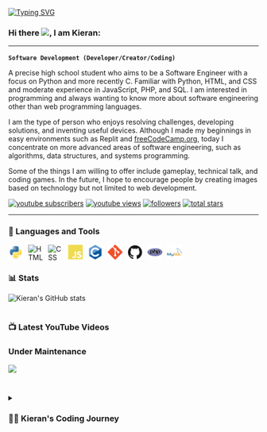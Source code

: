 
<a align="center" href="https://git.io/typing-svg"><img src="https://readme-typing-svg.herokuapp.com?font=Righteous&size=50&pause=1000&color=4874c4&center=true&vCenter=true&random=false&width=500&height=70&lines=Welcome!%F0%9F%91%8B;I'm+Kieran!" alt="Typing SVG" /></a>
### Hi there <img src="https://raw.githubusercontent.com/nixin72/nixin72/master/wave.gif" width="30px">, I am Kieran:

---
**`Software Development (Developer/Creator/Coding)`**

A precise high school student who aims to be a Software Engineer with a focus on Python and more recently C. Familiar with Python, HTML, and CSS and moderate experience in JavaScript, PHP, and SQL. I am interested in programming and always wanting to know more about software engineering other than web programming languages.

I am the type of person who enjoys resolving challenges, developing solutions, and inventing useful devices. Although I made my beginnings in easy environments such as Replit and [freeCodeCamp.org](https://www.youtube.com/watch?v=rfscVS0vtbw), today I concentrate on more advanced areas of software engineering, such as algorithms, data structures, and systems programming.

Some of the things I am willing to offer include gameplay, technical talk, and coding games. In the future, I hope to encourage people by creating images based on technology but not limited to web development.

<p align="left">
      <a href="https://www.youtube.com/@KieranMc070?sub_confirmation=1">
         <img alt="youtube subscribers" title="Subscribe to my YouTube channel" src="https://custom-icon-badges.demolab.com/youtube/channel/subscribers/UCzzGpscAqcUi10T4u-sWyyg?color=%23E05D44&label=SUBSCRIBE&logo=video&logoColor=white&style=for-the-badge&labelColor=CE4630"/></a> 
      <a href="https://www.youtube.com/@KieranMc070">
         <img alt="youtube views" title="YouTube views" src="https://custom-icon-badges.demolab.com/youtube/channel/views/UCzzGpscAqcUi10T4u-sWyyg?color=%23E1AD0E&logo=eye&logoColor=white&style=for-the-badge&labelColor=C79600"/></a> 
      <a href="https://github.com/Kieranmcm07?tab=followers">
         <img alt="followers" title="Follow me on Github" src="https://custom-icon-badges.demolab.com/github/followers/Kieranmcm07?color=236ad3&labelColor=1155ba&style=for-the-badge&logo=person-add&label=Follow&logoColor=white"/></a>
      <a href="https://github.com/Kieranmcm07?tab=repositories&sort=stargazers">
         <img alt="total stars" title="Total stars on GitHub" src="https://custom-icon-badges.demolab.com/github/stars/Kieranmcm07?color=55960c&style=for-the-badge&labelColor=488207&logo=star"/></a>
   </p>

---

### 🧰 Languages and Tools

<img align="left" alt="Python" width="30px" style="padding-right:10px;" src="https://github.com/devicons/devicon/blob/master/icons/python/python-original.svg" />
<img align="left" alt="HTML" width="30px" style="padding-right:10px;" src="https://cdn.jsdelivr.net/gh/devicons/devicon/icons/html5/html5-plain.svg" />
<img align="left" alt="CSS" width="30px" style="padding-right:10px;" src="https://cdn.jsdelivr.net/gh/devicons/devicon/icons/css3/css3-plain.svg" />
<img align="left" alt="JavaScript" width="30px" style="padding-right:10px;" src="https://github.com/devicons/devicon/blob/master/icons/javascript/javascript-plain.svg" /> 
<img align="left" alt="C" width="30px" style="padding-right:10px;" src="https://github.com/devicons/devicon/blob/master/icons/c/c-original.svg" alt="C logo" /> 
<img align="left" alt="Git" width="30px" style="padding-right:10px;" src="https://github.com/devicons/devicon/blob/master/icons/git/git-original.svg" /> 
<img align="left" alt="GitHub" width="30px" style="padding-right:10px;" src="https://github.com/devicons/devicon/blob/master/icons/github/github-original.svg" />
<img align="left" alt="PHP" width="30px" style="padding-right:10px;" src="https://github.com/devicons/devicon/blob/master/icons/php/php-original.svg" />
<img align="left" alt="MySQL" width="30px" style="padding-right:10px;" src="https://github.com/devicons/devicon/blob/master/icons/mysql/mysql-original-wordmark.svg" />
<br />

#

### 📊 Stats

![Kieran's GitHub stats](https://github-readme-stats.vercel.app/api?username=Kieranmcm07&show_icons=true&theme=dark)

#

### 📺 Latest YouTube Videos

### Under Maintenance
<!-- BEGIN YOUTUBE-CARDS -->

<!-- END YOUTUBE-CARDS -->

[<img src="https://custom-icon-badges.demolab.com/badge/-Subscribe%20For%20More-red?style=for-the-badge&logo=video&logoColor=white"/>](https://www.youtube.com/@KieranMc070?sub_confirmation=1)

#

<details>
 <summary><h3>👨‍💻 Kieran's Coding Journey</h3></summary>
   I suppose at the age of eight, every other child was engrossed in cartoons. As for me, it was Scratch that I found most enthralling. The drive to create was no longer about squishy plastic blocks; they were colourful ‘code’ blocks. I recall the joy that came with developing my very first game, a game in which one races against time, overcoming merciless obstacles to gather a fabulous number of stars. Each level accomplished cemented the illusion: with code, anything I conceived, I could create it.

‘What a web!’ I thought – even before I turned eleven, it had become heavier than me. I was immersed in web design; learning HTML and CSS. I quite remember how I spent weeks trying to figure out how to centre a big image on my first site which happened to be my neon green tribute to a favourite band. It was frustrating, but the time when I managed to centre that damn image was pure magic. So the web was not just any other place that could be visited; it was a place that could be created.

There was my new pleasant challenge at thirteen – Python. The colourful blocks had disappeared. There were just lines of code, which looked like hieroglyphics at the start. But it was worth the struggle. Algorithms were something that I embraced fully. I went to the extent of creating software that could solve simple substitution cyphers, which was a code translator for kids who wanted to be spies. Cool-looking applications were not the goal of Python. Rather, it was utilizing that logic and crafting something with great effectiveness.

And now, the journey takes new turns and new routes. JavaScript is the rope that dangles the desired bait allowing interactivity to my websites using motion and user input. C, however, takes you under the bonnet to show you the inner workings of the circuitry. There is an element of difficulty in it, similar to that of understanding an alien language, but every single code I struggle with and win helps me get an inch closer to the actual workings of computers.

Visual Studio Code (VS Code) has accompanied me in this adventure. Starting from simple projects and debugging, and up to complex project management, VS Code kept pace with me. A couple of years ago, it still did not exist.

[website]: https://google.com
[youtube]: [https://youtube.com/KieranMc070](https://www.youtube.com/@KieranMc070)

